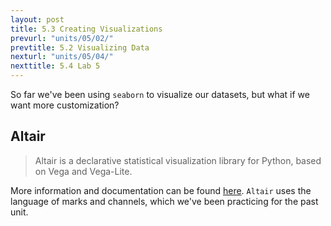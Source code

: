 ```yaml
---
layout: post
title: 5.3 Creating Visualizations
prevurl: "units/05/02/"
prevtitle: 5.2 Visualizing Data
nexturl: "units/05/04/"
nexttitle: 5.4 Lab 5
---
```

So far we've been using `seaborn` to visualize our datasets, but what if we want more customization?

## Altair
> Altair is a declarative statistical visualization library for Python, based on Vega and Vega-Lite.

More information and documentation can be found [here](https://altair-viz.github.io/). `Altair` uses the language of marks and channels, which we've been practicing for the past unit.